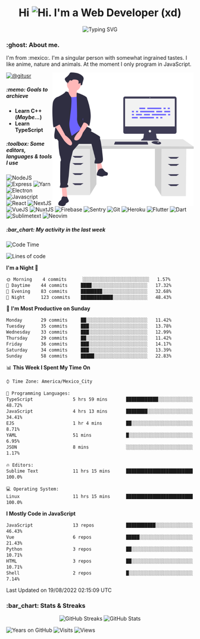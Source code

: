 <h1 align="center">Hi <img src="https://emojis.slackmojis.com/emojis/images/1579216111/7550/pikachu_wave.gif?1579216111" alt="Hi" width="28" />. I'm a Web Developer (xd)</h1>
<p align="center">
  <img src="https://readme-typing-svg.herokuapp.com?color=0389FF&amp;center=true&amp;lines=I+%E2%9D%A4%EF%B8%8F+JavaScript;I+%E2%9D%A4%EF%B8%8F+Anime;I+%E2%9D%A4%EF%B8%8F+Nature" alt="Typing SVG" />
</p>

<h3>:ghost: About me.</h3>
<p>
  I'm from :mexico:. I'm a singular person with somewhat ingrained tastes. I like anime, nature and animals. At the moment I only program in JavaScript.
</p>

<img src="https://raw.githubusercontent.com/hypernova7/hypernova7/main/static/images/undraw_feeling_proud_qne1.svg" align="right" alt="Hero Image" width="380" />

<p>
  <a href="https://t.me/gitusr"><img src="https://genx.vercel.app/api/icon/telegram" alt="@gitusr" /></a>
</p>

<h5>:memo: Goals to archieve</h5>
<ul>
  <li><strong>Learn C++ (<em>Maybe...</em>)</strong></li>
  <li><strong>Learn TypeScript</strong></li>
</ul>

<h5>:toolbox: Some editors, languages & tools I use</h5>
<p>
  <img src="https://genx.vercel.app/api/icon/node.js" alt="NodeJS" />
  <img src="https://genx.vercel.app/api/icon/express" alt="Express" />
  <img src="https://genx.vercel.app/api/icon/yarn" alt="Yarn" />
  <img src="https://genx.vercel.app/api/icon/electron" alt="Electron" />
  <img src="https://genx.vercel.app/api/icon/javascript" alt="Javascript" />
  <img src="https://genx.vercel.app/api/icon/react" alt="React" />
  <img src="https://genx.vercel.app/api/icon/next.js" alt="NextJS" />
  <img src="https://genx.vercel.app/api/icon/vue.js" alt="VueJS" />
  <img src="https://genx.vercel.app/api/icon/nuxt.js" alt="NuxtJS" />
  <img src="https://genx.vercel.app/api/icon/firebase" alt="Firebase" />
  <img src="https://genx.vercel.app/api/icon/sentry" alt="Sentry" />
  <img src="https://genx.vercel.app/api/icon/git" alt="Git" />
  <img src="https://genx.vercel.app/api/icon/heroku" alt="Heroku" />
  <img src="https://genx.vercel.app/api/icon/flutter" alt="Flutter" />
  <img src="https://genx.vercel.app/api/icon/dart" alt="Dart" />
  <img src="https://genx.vercel.app/api/icon/sublimetext" alt="Sublimetext" />
  <img src="https://genx.vercel.app/api/icon/neovim" alt="Neovim" />
</p>

<h5>:bar_chart: My activity in the last week</h5>

<!--START_SECTION:waka-->
![Code Time](http://img.shields.io/badge/Code%20Time-804%20hrs%2046%20mins-blue)

![Lines of code](https://img.shields.io/badge/From%20Hello%20World%20I%27ve%20Written-104%20Thousand%20lines%20of%20code-blue)

**I'm a Night 🦉** 

```text
🌞 Morning    4 commits      ░░░░░░░░░░░░░░░░░░░░░░░░░   1.57% 
🌆 Daytime    44 commits     ████░░░░░░░░░░░░░░░░░░░░░   17.32% 
🌃 Evening    83 commits     ████████░░░░░░░░░░░░░░░░░   32.68% 
🌙 Night      123 commits    ████████████░░░░░░░░░░░░░   48.43%

```
📅 **I'm Most Productive on Sunday** 

```text
Monday       29 commits     ██░░░░░░░░░░░░░░░░░░░░░░░   11.42% 
Tuesday      35 commits     ███░░░░░░░░░░░░░░░░░░░░░░   13.78% 
Wednesday    33 commits     ███░░░░░░░░░░░░░░░░░░░░░░   12.99% 
Thursday     29 commits     ██░░░░░░░░░░░░░░░░░░░░░░░   11.42% 
Friday       36 commits     ███░░░░░░░░░░░░░░░░░░░░░░   14.17% 
Saturday     34 commits     ███░░░░░░░░░░░░░░░░░░░░░░   13.39% 
Sunday       58 commits     █████░░░░░░░░░░░░░░░░░░░░   22.83%

```


📊 **This Week I Spent My Time On** 

```text
⌚︎ Time Zone: America/Mexico_City

💬 Programming Languages: 
TypeScript               5 hrs 59 mins       ████████████░░░░░░░░░░░░░   48.72% 
JavaScript               4 hrs 13 mins       ████████░░░░░░░░░░░░░░░░░   34.41% 
EJS                      1 hr 4 mins         ██░░░░░░░░░░░░░░░░░░░░░░░   8.71% 
YAML                     51 mins             █░░░░░░░░░░░░░░░░░░░░░░░░   6.95% 
JSON                     8 mins              ░░░░░░░░░░░░░░░░░░░░░░░░░   1.17%

🔥 Editors: 
Sublime Text             11 hrs 15 mins      █████████████████████████   100.0%

💻 Operating System: 
Linux                    11 hrs 15 mins      █████████████████████████   100.0%

```

**I Mostly Code in JavaScript** 

```text
JavaScript               13 repos            ███████████░░░░░░░░░░░░░░   46.43% 
Vue                      6 repos             █████░░░░░░░░░░░░░░░░░░░░   21.43% 
Python                   3 repos             ██░░░░░░░░░░░░░░░░░░░░░░░   10.71% 
HTML                     3 repos             ██░░░░░░░░░░░░░░░░░░░░░░░   10.71% 
Shell                    2 repos             █░░░░░░░░░░░░░░░░░░░░░░░░   7.14%

```



 Last Updated on 19/08/2022 02:15:09 UTC
<!--END_SECTION:waka-->

<h3>:bar_chart: Stats & Streaks</h3>
<p align="center">
  <img src="https://github-readme-streak-stats.herokuapp.com/?user=hypernova7&amp;theme=nord" alt="GitHub Streaks" width="49%" />
  <img src="https://gitcard.vercel.app/api?username=hypernova7&amp;show_icons=true&amp;theme=nord" alt="GitHub Stats" width="49%" />
</p>

<p align="left">
  <img src="https://badges.pufler.dev/years/hypernova7?style=for-the-badge&amp;color=0389ff&amp;labelColor=334455&amp;logo=github" alt="Years on GitHub" />
  <img src="https://badges.pufler.dev/visits/hypernova7/hypernova7?style=for-the-badge&amp;color=0389ff&amp;labelColor=334455&amp;logo=github" alt="Visits" />
  <img src="https://genx.vercel.app/api/views/hypernova7" alt="Views" />
</p>
